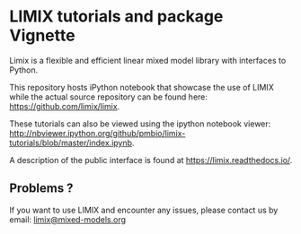 # LIMIX tutorials and package Vignette 

Limix is a flexible and efficient linear mixed model library with interfaces to Python.

This repository hosts iPython notebook that showcase the use of LIMIX while
the actual source repository can be found here: https://github.com/limix/limix.

These tutorials can also be viewed using the ipython notebook viewer:
http://nbviewer.ipython.org/github/pmbio/limix-tutorials/blob/master/index.ipynb.

A description of the public interface is found at https://limix.readthedocs.io/.

## Problems ?
If you want to use LIMIX and encounter any issues, please contact us by email: limix@mixed-models.org
